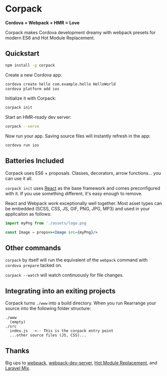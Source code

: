 # Corpack

**Cordova + Webpack + HMR = Love**

Corpack makes Cordova development dreamy with webpack presets for modern ES6 and Hot Module Replacement.

## Quickstart

```bash
npm install -g corpack
```

Create a new Cordova app:

```bash
cordova create hello com.example.hello HelloWorld
cordova platform add ios
```

Initialize it with Corpack:

```bash
corpack init
```

Start an HMR-ready dev server:

```bash
corpack --serve
```

Now run your app. Saving source files will instantly refresh in the app:

```bash
cordova run ios
```

## Batteries Included

Corpack uses ES6 + proposals. Classes, decorators, arrow functions... you can use it all.

`corpack init` uses [React](https://github.com/facebook/react/) as the base framework and comes preconfigured with it. If you use something different, it's easy enough to remove.

React and Webpack work exceptionally well together. Most asset types can be embedded (SCSS, CSS, JS, GIF, PNG, JPG, MP3) and used in your applicaiton as follows:

```jsx
import myPng from './assets/logo.png

const Image = props=><Image src={myPng}/>
```

## Other commands

`corpack` by itself will run the equivalent of the `webpack` command with `cordova prepare` tacked on.

`corpack --watch` will watch continuously for file changes.

## Integrating into an exiting projects

Corpack turns `./www` into a build directory. When you run Rearrange your source into the following folder structure:

```
./www
  (empty)
./src
  index.js   <-- This is the corpack entry point
  ...other source files (JS, CSS)...
```

## Thanks

Big ups to [webpack](https://github.com/webpack/webpack), [webpack-dev-server](https://github.com/webpack/webpack-dev-server), [Hot Module Replacement](https://webpack.js.org/concepts/hot-module-replacement/), and [Laravel Mix](https://github.com/JeffreyWay/laravel-mix).
